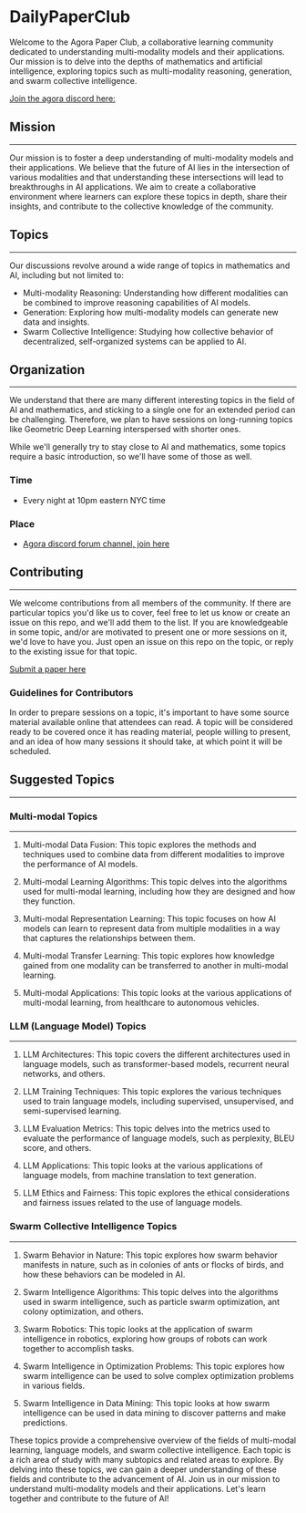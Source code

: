 # DailyPaperClub
Welcome to the Agora Paper Club, a collaborative learning community dedicated to understanding multi-modality models and their applications. Our mission is to delve into the depths of mathematics and artificial intelligence, exploring topics such as multi-modality reasoning, generation, and swarm collective intelligence.

[Join the agora discord here:](https://discord.gg/m4hqS27cD8)

## Mission
-------

Our mission is to foster a deep understanding of multi-modality models and their applications. We believe that the future of AI lies in the intersection of various modalities and that understanding these intersections will lead to breakthroughs in AI applications. We aim to create a collaborative environment where learners can explore these topics in depth, share their insights, and contribute to the collective knowledge of the community.

## Topics
------

Our discussions revolve around a wide range of topics in mathematics and AI, including but not limited to:

-   Multi-modality Reasoning: Understanding how different modalities can be combined to improve reasoning capabilities of AI models.
-   Generation: Exploring how multi-modality models can generate new data and insights.
-   Swarm Collective Intelligence: Studying how collective behavior of decentralized, self-organized systems can be applied to AI.

## Organization
------------

We understand that there are many different interesting topics in the field of AI and mathematics, and sticking to a single one for an extended period can be challenging. Therefore, we plan to have sessions on long-running topics like Geometric Deep Learning interspersed with shorter ones.

While we'll generally try to stay close to AI and mathematics, some topics require a basic introduction, so we'll have some of those as well.

### Time
- Every night at 10pm eastern NYC time

### Place
- [Agora discord forum channel, join here](https://discord.gg/m4hqS27cD8)

## Contributing
------------

We welcome contributions from all members of the community. If there are particular topics you'd like us to cover, feel free to let us know or create an issue on this repo, and we'll add them to the list. If you are knowledgeable in some topic, and/or are motivated to present one or more sessions on it, we'd love to have you. Just open an issue on this repo on the topic, or reply to the existing issue for that topic.

[Submit a paper here](https://discord.com/channels/999382051935506503/1123614044637642832)

### Guidelines for Contributors

In order to prepare sessions on a topic, it's important to have some source material available online that attendees can read. A topic will be considered ready to be covered once it has reading material, people willing to present, and an idea of how many sessions it should take, at which point it will be scheduled.

## Suggested Topics
----------------

### Multi-modal Topics
------------------

1.  Multi-modal Data Fusion: This topic explores the methods and techniques used to combine data from different modalities to improve the performance of AI models.

2.  Multi-modal Learning Algorithms: This topic delves into the algorithms used for multi-modal learning, including how they are designed and how they function.

3.  Multi-modal Representation Learning: This topic focuses on how AI models can learn to represent data from multiple modalities in a way that captures the relationships between them.

4.  Multi-modal Transfer Learning: This topic explores how knowledge gained from one modality can be transferred to another in multi-modal learning.

5.  Multi-modal Applications: This topic looks at the various applications of multi-modal learning, from healthcare to autonomous vehicles.

### LLM (Language Model) Topics
---------------------------

1.  LLM Architectures: This topic covers the different architectures used in language models, such as transformer-based models, recurrent neural networks, and others.

2.  LLM Training Techniques: This topic explores the various techniques used to train language models, including supervised, unsupervised, and semi-supervised learning.

3.  LLM Evaluation Metrics: This topic delves into the metrics used to evaluate the performance of language models, such as perplexity, BLEU score, and others.

4.  LLM Applications: This topic looks at the various applications of language models, from machine translation to text generation.

5.  LLM Ethics and Fairness: This topic explores the ethical considerations and fairness issues related to the use of language models.

### Swarm Collective Intelligence Topics
------------------------------------

1.  Swarm Behavior in Nature: This topic explores how swarm behavior manifests in nature, such as in colonies of ants or flocks of birds, and how these behaviors can be modeled in AI.

2.  Swarm Intelligence Algorithms: This topic delves into the algorithms used in swarm intelligence, such as particle swarm optimization, ant colony optimization, and others.

3.  Swarm Robotics: This topic looks at the application of swarm intelligence in robotics, exploring how groups of robots can work together to accomplish tasks.

4.  Swarm Intelligence in Optimization Problems: This topic explores how swarm intelligence can be used to solve complex optimization problems in various fields.

5.  Swarm Intelligence in Data Mining: This topic looks at how swarm intelligence can be used in data mining to discover patterns and make predictions.

These topics provide a comprehensive overview of the fields of multi-modal learning, language models, and swarm collective intelligence. Each topic is a rich area of study with many subtopics and related areas to explore. By delving into these topics, we can gain a deeper understanding of these fields and contribute to the advancement of AI.
Join us in our mission to understand multi-modality models and their applications. Let's learn together and contribute to the future of AI!
